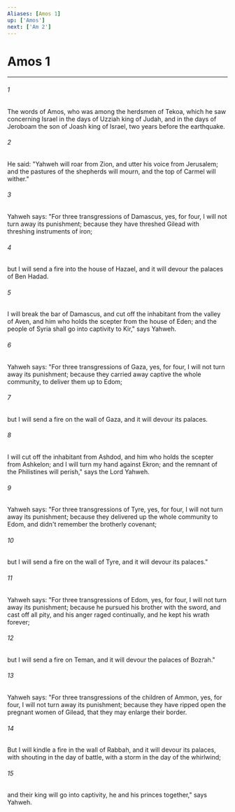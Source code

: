 ```yaml
---
Aliases: [Amos 1]
up: ['Amos']
next: ['Am 2']
---
```

# Amos 1
***





###### 1 

The words of Amos, who was among the herdsmen of Tekoa, which he saw concerning Israel in the days of Uzziah king of Judah, and in the days of Jeroboam the son of Joash king of Israel, two years before the earthquake. 



###### 2 

He said: "Yahweh will roar from Zion, and utter his voice from Jerusalem; and the pastures of the shepherds will mourn, and the top of Carmel will wither." 



###### 3 

Yahweh says: "For three transgressions of Damascus, yes, for four, I will not turn away its punishment; because they have threshed Gilead with threshing instruments of iron; 



###### 4 

but I will send a fire into the house of Hazael, and it will devour the palaces of Ben Hadad. 



###### 5 

I will break the bar of Damascus, and cut off the inhabitant from the valley of Aven, and him who holds the scepter from the house of Eden; and the people of Syria shall go into captivity to Kir," says Yahweh. 



###### 6 

Yahweh says: "For three transgressions of Gaza, yes, for four, I will not turn away its punishment; because they carried away captive the whole community, to deliver them up to Edom; 



###### 7 

but I will send a fire on the wall of Gaza, and it will devour its palaces. 



###### 8 

I will cut off the inhabitant from Ashdod, and him who holds the scepter from Ashkelon; and I will turn my hand against Ekron; and the remnant of the Philistines will perish," says the Lord Yahweh. 



###### 9 

Yahweh says: "For three transgressions of Tyre, yes, for four, I will not turn away its punishment; because they delivered up the whole community to Edom, and didn't remember the brotherly covenant; 



###### 10 

but I will send a fire on the wall of Tyre, and it will devour its palaces." 



###### 11 

Yahweh says: "For three transgressions of Edom, yes, for four, I will not turn away its punishment; because he pursued his brother with the sword, and cast off all pity, and his anger raged continually, and he kept his wrath forever; 



###### 12 

but I will send a fire on Teman, and it will devour the palaces of Bozrah." 



###### 13 

Yahweh says: "For three transgressions of the children of Ammon, yes, for four, I will not turn away its punishment; because they have ripped open the pregnant women of Gilead, that they may enlarge their border. 



###### 14 

But I will kindle a fire in the wall of Rabbah, and it will devour its palaces, with shouting in the day of battle, with a storm in the day of the whirlwind; 



###### 15 

and their king will go into captivity, he and his princes together," says Yahweh.
